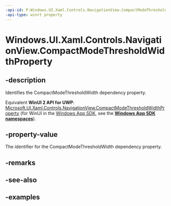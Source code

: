 ```yaml
---
-api-id: P:Windows.UI.Xaml.Controls.NavigationView.CompactModeThresholdWidthProperty
-api-type: winrt property
---
```


<!-- Property syntax.
public DependencyProperty CompactModeThresholdWidthProperty { get; }
-->

# Windows.UI.Xaml.Controls.NavigationView.CompactModeThresholdWidthProperty

## -description

Identifies the CompactModeThresholdWidth dependency property.

Equivalent **WinUI 2 API for UWP**: [Microsoft.UI.Xaml.Controls.NavigationView.CompactModeThresholdWidthProperty](/windows/winui/api/microsoft.ui.xaml.controls.navigationview.compactmodethresholdwidthproperty) (for WinUI in the [Windows App SDK](/windows/apps/windows-app-sdk/), see the **[Windows App SDK namespaces](/windows/windows-app-sdk/api/winrt/)**).

## -property-value

The identifier for the CompactModeThresholdWidth dependency property.

## -remarks

## -see-also

## -examples

